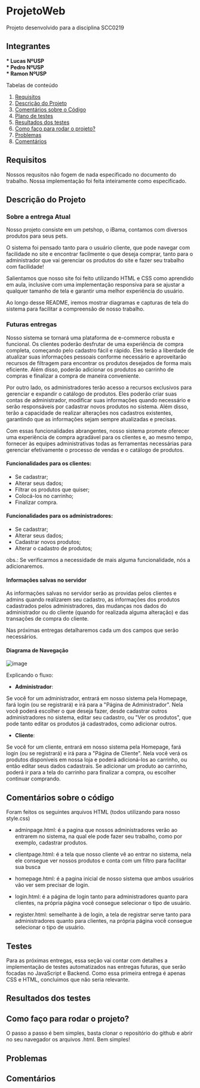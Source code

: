 # ProjetoWeb
Projeto desenvolvido para a disciplina SCC0219

## Integrantes
<b>
* Lucas  NºUSP<br>
* Pedro  NºUSP<br>
* Ramon  NºUSP<br>
</b>

Tabelas de conteúdo 
 1. [Requisitos](#requisitos)
 2. [Descrição do Projeto](#descricao)
 3. [Comentários sobre o Código](#comentarioscodigo)
 4. [Plano de testes](#testes)
 5. [Resultados dos testes](#testesresultados)
 6. [Como faço para rodar o projeto?](#how)
 7. [Problemas](#problemas)
 7. [Comentários](#problemas)


<div id='requisitos'/>  

## Requisitos
Nossos requsitos não fogem de nada especificado no documento do trabalho. Nossa implementação foi feita inteiramente como especificado.

<div id='descricao'/>  

## Descrição do Projeto

### Sobre a entrega Atual

Nosso projeto consiste em um petshop, o iBama, contamos com diversos produtos para seus pets.

O sistema foi pensado tanto para o usuário cliente, que pode navegar com facilidade no site e encontrar facilmente o que deseja comprar, tanto para o administrador que vai gerenciar os produtos do site e fazer seu trabalho com facilidade!

Salientamos que nosso site foi feito utilizando HTML e CSS como aprendido em aula, inclusive com uma implementação responsiva para se ajustar a qualquer tamanho de tela e garantir uma melhor experiência do usuário.

Ao longo desse README, iremos mostrar diagramas e capturas de tela do sistema para facilitar a compreensão de nosso trabalho.

### Futuras entregas
Nosso sistema se tornará uma plataforma de e-commerce robusta e funcional. Os clientes poderão desfrutar de uma experiência de compra completa, começando pelo cadastro fácil e rápido. Eles terão a liberdade de atualizar suas informações pessoais conforme necessário e aproveitarão recursos de filtragem para encontrar os produtos desejados de forma mais eficiente. Além disso, poderão adicionar os produtos ao carrinho de compras e finalizar a compra de maneira conveniente.

Por outro lado, os administradores terão acesso a recursos exclusivos para gerenciar e expandir o catálogo de produtos. Eles poderão criar suas contas de administrador, modificar suas informações quando necessário e serão responsáveis por cadastrar novos produtos no sistema. Além disso, terão a capacidade de realizar alterações nos cadastros existentes, garantindo que as informações sejam sempre atualizadas e precisas.

Com essas funcionalidades abrangentes, nosso sistema promete oferecer uma experiência de compra agradável para os clientes e, ao mesmo tempo, fornecer às equipes administrativas todas as ferramentas necessárias para gerenciar efetivamente o processo de vendas e o catálogo de produtos.

#### Funcionalidades para os clientes:
* Se cadastrar;
* Alterar seus dados;
* Filtrar os produtos que quiser;
* Colocá-los no carrinho;
* Finalizar compra.

#### Funcionalidades para os administradores:

* Se cadastrar;
* Alterar seus dados;
* Cadastrar novos produtos;
* Alterar o cadastro de produtos;

obs.: Se verificarmos a necessidade de mais alguma funcionalidade, nós a adicionaremos.

#### Informações salvas no servidor

As informações salvas no servidor serão as providas pelos clientes e admins quando realizarem seu cadastro, as informações dos produtos cadastrados pelos administradores, das mudanças nos dados do administrador ou do cliente (quando for realizada alguma alteração) e das transações de compra do cliente.

Nas próximas entregas detalharemos cada um dos campos que serão necessários.

#### Diagrama de Navegação

![image](https://user-images.githubusercontent.com/86575893/236716216-4b33793e-3148-4f35-af76-21ba3fcc7da0.png)

Explicando o fluxo:

* **Administrador**:

Se você for um administrador, entrará em nosso sistema pela Homepage, fará login (ou se registrará) e irá para a "Página de Administrador". 
Nela você poderá escolher o que deseja fazer, desde cadastrar outros administradores no sistema, editar seu cadastro, ou "Ver os produtos", que pode tanto editar os produtos já cadastrados, como adicionar outros.

* **Cliente**:

Se você for um cliente, entrará em nosso sistema pela Homepage, fará login (ou se registrará) e irá para a "Página de Cliente". 
Nela você verá os produtos disponíveis em nossa loja e poderá adicioná-los ao carrinho, ou então editar seus dados cadastrais. Se adicionar um produto ao carrinho, poderá ir para a tela do carrinho para finalizar a compra, ou escolher continuar comprando.

<div id='comentarioscodigo'/> 

## Comentários sobre o código
Foram feitos os seguintes arquivos HTML (todos utilizando para nosso style.css)
* adminpage.html: é a pagina que nossos administradores verão ao entrarem no sistema, na qual ele pode fazer seu trabalho, como por exemplo, cadastrar produtos.

* clientpage.html: é a tela que nosso cliente vê ao entrar no sistema, nela ele consegue ver nossos produtos e conta com um filtro para facilitar sua busca

* homepage.html: é a pagina inicial de nosso sistema que ambos usuários vão ver sem precisar de login.

* login.html: é a página de login tanto para administradores quanto para clientes, na própria página você consegue selecionar o tipo de usuário.

* register.html: semelhante à de login, a tela de registrar serve tanto para administradores quanto para clientes, na própria página você consegue selecionar o tipo de usuário.

<div id='testes'/>

## Testes
Para as próximas entregas, essa seção vai contar com detalhes a implementação de testes automatizados nas entregas futuras, que serão focadas no JavaScript e Backend. Como essa primeira entrega é apenas CSS e HTML, concluimos que não seria relevante.

<div id='testesresultados'/>

## Resultados dos testes


<div id='how'/> 

## Como faço para rodar o projeto?
O passo a passo é bem simples, basta clonar o repositório do github e abrir no seu navegador os arquivos .html. Bem simples!

<div id='problemas'/> 

## Problemas

<div id='comentarios'/>

## Comentários

 



